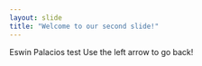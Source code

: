 ```yaml
---
layout: slide
title: "Welcome to our second slide!"
---
```

Eswin Palacios test
Use the left arrow to go back!